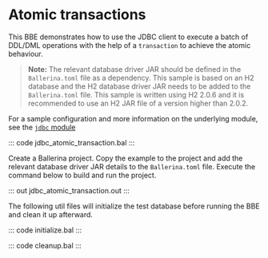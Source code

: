 # Atomic transactions

This BBE demonstrates how to use the JDBC client to execute a batch of DDL/DML operations with the help of a `transaction` to achieve the atomic behaviour.

>**Note:** The relevant database driver JAR should be defined in the `Ballerina.toml` file as a dependency. This sample is based on an H2 database and the H2 database driver JAR needs to be added to the `Ballerina.toml` file. This sample is written using H2 2.0.6 and it is recommended to use an H2 JAR file of a version higher than 2.0.2.

For a sample configuration and more information on the underlying module, see the [`jdbc` module](https://lib.ballerina.io/ballerinax/java.jdbc/latest/) 

::: code jdbc_atomic_transaction.bal :::

Create a Ballerina project. Copy the example to the project and add the relevant database driver JAR details to the `Ballerina.toml` file. Execute the command below to build and run the project.

::: out jdbc_atomic_transaction.out :::

The following util files will initialize the test database before running the BBE and clean it up afterward.

::: code initialize.bal :::

::: code cleanup.bal :::
